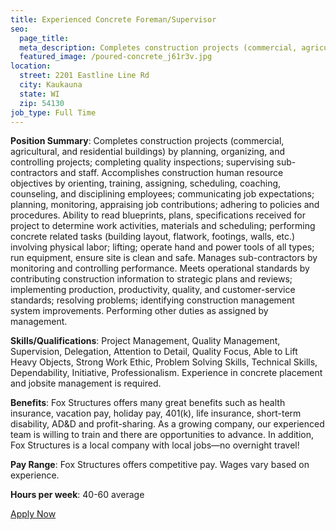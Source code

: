 ```yaml
---
title: Experienced Concrete Foreman/Supervisor
seo:
  page_title:
  meta_description: Completes construction projects (commercial, agricultural, and residential buildings) by planning, organizing, and controlling projects; completing quality inspections; supervising sub-contractors and staff.
  featured_image: /poured-concrete_j61r3v.jpg
location: 
  street: 2201 Eastline Line Rd
  city: Kaukauna
  state: WI
  zip: 54130
job_type: Full Time
---
```


**Position Summary**: Completes construction projects (commercial, agricultural, and residential buildings) by planning, organizing, and controlling projects; completing quality inspections; supervising sub-contractors and staff. Accomplishes construction human resource objectives by orienting, training, assigning, scheduling, coaching, counseling, and disciplining employees; communicating job expectations; planning, monitoring, appraising job contributions; adhering to policies and procedures. Ability to read blueprints, plans, specifications received for project to determine work activities, materials and scheduling; performing concrete related tasks (building layout, flatwork, footings, walls, etc.) involving physical labor; lifting; operate hand and power tools of all types; run equipment, ensure site is clean and safe. Manages sub-contractors by monitoring and controlling performance. Meets operational standards by contributing construction information to strategic plans and reviews; implementing production, productivity, quality, and customer-service standards; resolving problems; identifying construction management system improvements. Performing other duties as assigned by management.

**Skills/Qualifications**: Project Management, Quality Management, Supervision, Delegation, Attention to Detail, Quality Focus, Able to Lift Heavy Objects, Strong Work Ethic, Problem Solving Skills, Technical Skills, Dependability, Initiative, Professionalism. Experience in concrete placement and jobsite management is required.

**Benefits**: Fox Structures offers many great benefits such as health insurance, vacation pay, holiday pay, 401(k), life insurance, short-term disability, AD&D and profit-sharing. As a growing company, our experienced team is willing to train and there are opportunities to advance. In addition, Fox Structures is a local company with local jobs—no overnight travel!

**Pay Range**: Fox Structures offers competitive pay. Wages vary based on experience.

**Hours per week**: 40-60 average

<a class="btn btn--secondary" href="/apply/">Apply Now</a>